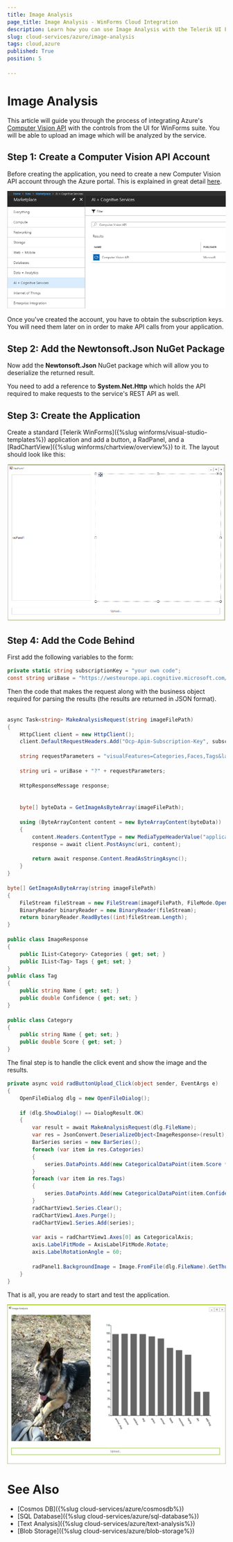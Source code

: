 ```yaml
---
title: Image Analysis
page_title: Image Analysis - WinForms Cloud Integration
description: Learn how you can use Image Analysis with the Telerik UI For WinForms suite. Other cloud services like GoogleCloud, AWS, and Azure are also available.
slug: cloud-services/azure/image-analysis
tags: cloud,azure
published: True
position: 5

---
```


# Image Analysis

This article will guide you through the process of integrating Azure's [Computer Vision API](https://azure.microsoft.com/en-us/services/cognitive-services/computer-vision/) with the controls from the UI for WinForms suite. You will be able to upload an image which will be analyzed by the service.

## Step 1: Create a Computer Vision API Account

Before creating the application, you need to create a new Computer Vision API account through the Azure portal. This is explained in great detail [here](https://docs.microsoft.com/en-us/azure/cognitive-services/cognitive-services-apis-create-account).

![](images/azure-cognitive-services-image-analysis001.png)

Once you've created the account, you have to obtain the subscription keys. You will need them later on in order to make API calls from your application.

## Step 2: Add the Newtonsoft.Json NuGet Package

Now add the **Newtonsoft.Json** NuGet package which will allow you to deserialize the returned result.

You need to add a reference to **System.Net.Http** which holds the API required to make requests to the service's REST API as well.

## Step 3: Create the Application

Create a standard [Telerik WinForms]({%slug winforms/visual-studio-templates%}) application and add a button, a RadPanel, and a [RadChartView]({%slug winforms/chartview/overview%}) to it. The layout should look like this:

![](images/azure-cognitive-services-image-analysis002.png)


## Step 4: Add the Code Behind

First add the following variables to the form:

````C#
private static string subscriptionKey = "your own code";
const string uriBase = "https://westeurope.api.cognitive.microsoft.com/vision/v1.0/analyze";


````


Then the code that makes the request along with the business object required for parsing the results (the results are returned in JSON format).

````C#

async Task<string> MakeAnalysisRequest(string imageFilePath)
{
    HttpClient client = new HttpClient();
    client.DefaultRequestHeaders.Add("Ocp-Apim-Subscription-Key", subscriptionKey);

    string requestParameters = "visualFeatures=Categories,Faces,Tags&language=en";

    string uri = uriBase + "?" + requestParameters;

    HttpResponseMessage response;


    byte[] byteData = GetImageAsByteArray(imageFilePath);

    using (ByteArrayContent content = new ByteArrayContent(byteData))
    {
        content.Headers.ContentType = new MediaTypeHeaderValue("application/octet-stream");
        response = await client.PostAsync(uri, content);

        return await response.Content.ReadAsStringAsync();
    }
}

byte[] GetImageAsByteArray(string imageFilePath)
{
    FileStream fileStream = new FileStream(imageFilePath, FileMode.Open, FileAccess.Read);
    BinaryReader binaryReader = new BinaryReader(fileStream);
    return binaryReader.ReadBytes((int)fileStream.Length);
}

public class ImageResponse
{
    public IList<Category> Categories { get; set; }
    public IList<Tag> Tags { get; set; }
}
public class Tag
{
    public string Name { get; set; }
    public double Confidence { get; set; }
}

public class Category
{
    public string Name { get; set; }
    public double Score { get; set; }
}
```` 


The final step is to handle the click event and show the image and the results.

````C#
private async void radButtonUpload_Click(object sender, EventArgs e)
{
    OpenFileDialog dlg = new OpenFileDialog();
 
    if (dlg.ShowDialog() == DialogResult.OK)
    {
        var result = await MakeAnalysisRequest(dlg.FileName);
        var res = JsonConvert.DeserializeObject<ImageResponse>(result);
        BarSeries series = new BarSeries();
        foreach (var item in res.Categories)
        {
            series.DataPoints.Add(new CategoricalDataPoint(item.Score * 100, item.Name));
        }
        foreach (var item in res.Tags)
        {
            series.DataPoints.Add(new CategoricalDataPoint(item.Confidence * 100, item.Name));
        }
        radChartView1.Series.Clear();
        radChartView1.Axes.Purge();
        radChartView1.Series.Add(series);

        var axis = radChartView1.Axes[0] as CategoricalAxis;
        axis.LabelFitMode = AxisLabelFitMode.Rotate;
        axis.LabelRotationAngle = 60;

        radPanel1.BackgroundImage = Image.FromFile(dlg.FileName).GetThumbnailImage(radPanel1.Width, radPanel1.Height, null, IntPtr.Zero);
    }
}

````


That is all, you are ready to start and test the application.

![](images/azure-cognitive-services-image-analysis003.png)

# See Also

* [Cosmos DB]({%slug cloud-services/azure/cosmosdb%})
* [SQL Database]({%slug cloud-services/azure/sql-database%})
* [Text Analysis]({%slug cloud-services/azure/text-analysis%})
* [Blob Storage]({%slug cloud-services/azure/blob-storage%})